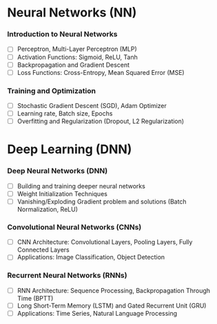 **Neural Networks (NN)**
=========================

### Introduction to Neural Networks

* [ ] Perceptron, Multi-Layer Perceptron (MLP)
* [ ] Activation Functions: Sigmoid, ReLU, Tanh
* [ ] Backpropagation and Gradient Descent
* [ ] Loss Functions: Cross-Entropy, Mean Squared Error (MSE)

### Training and Optimization

* [ ] Stochastic Gradient Descent (SGD), Adam Optimizer
* [ ] Learning rate, Batch size, Epochs
* [ ] Overfitting and Regularization (Dropout, L2 Regularization)

**Deep Learning (DNN)**
=========================

### Deep Neural Networks (DNN)

* [ ] Building and training deeper neural networks
* [ ] Weight Initialization Techniques
* [ ] Vanishing/Exploding Gradient problem and solutions (Batch Normalization, ReLU)

### Convolutional Neural Networks (CNNs)

* [ ] CNN Architecture: Convolutional Layers, Pooling Layers, Fully Connected Layers
* [ ] Applications: Image Classification, Object Detection

### Recurrent Neural Networks (RNNs)

* [ ] RNN Architecture: Sequence Processing, Backpropagation Through Time (BPTT)
* [ ] Long Short-Term Memory (LSTM) and Gated Recurrent Unit (GRU)
* [ ] Applications: Time Series, Natural Language Processing